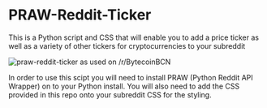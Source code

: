 PRAW-Reddit-Ticker
==================

This is a Python script and CSS that will enable you to add a price ticker as well as a variety of other tickers for cryptocurrencies to your subreddit

![praw-reddit-ticker as used on /r/BytecoinBCN](http://i.imgur.com/pgAD591.png?1)


In order to use this scipt you will need to install PRAW (Python Reddit API Wrapper) on to your Python install. You will also need to add the CSS provided in this repo onto your subreddit CSS for the styling. 
